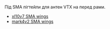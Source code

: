 Під SMA пігтейли для антен VTX на перед рами.

- [xl10v7 SMA wings](https://github.com/dmytr0/glory_to_ukraine/blob/master/FPV_ANT_mount/xl10v7_sma_front_wings.stl)
- [mark4v2 SMA wings](https://github.com/dmytr0/glory_to_ukraine/blob/master/FPV_ANT_mount/m4v2_d_sma_front_wings.stl)

 